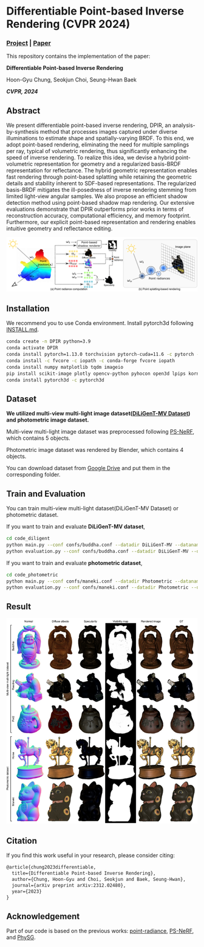# Differentiable Point-based Inverse Rendering (CVPR 2024)

### [Project](https://hg-chung.github.io/DPIR/) | [Paper](https://arxiv.org/abs/2312.02480)

This repository contains the implementation of the paper:

**Differentiable Point-based Inverse Rendering**

Hoon-Gyu Chung, Seokjun Choi, Seung-Hwan Baek

***CVPR, 2024***

## Abstract
We present differentiable point-based inverse rendering, DPIR, an analysis-by-synthesis method that processes images captured under diverse illuminations to estimate shape and spatially-varying BRDF. To this end, we adopt point-based rendering, eliminating the need for multiple samplings per ray, typical of volumetric rendering, thus significantly enhancing the speed of inverse rendering. To realize this idea, we devise a hybrid point-volumetric representation for geometry and a regularized basis-BRDF representation for reflectance. The hybrid geometric representation enables fast rendering through point-based splatting while retaining the geometric details and stability inherent to SDF-based representations. The regularized basis-BRDF mitigates the ill-posedness of inverse rendering stemming from limited light-view angular samples. We also propose an efficient shadow detection method using point-based shadow map rendering. Our extensive evaluations demonstrate that DPIR outperforms prior works in terms of reconstruction accuracy, computational efficiency, and memory footprint. Furthermore, our explicit point-based representation and rendering enables intuitive geometry and reflectance editing.

<p align="center">
    <img src='docs/intro.png' width="800">
</p>

## Installation
We recommend you to use Conda environment. Install pytorch3d following [INSTALL.md](https://github.com/facebookresearch/pytorch3d/blob/main/INSTALL.md).

```bash
conda create -n DPIR python=3.9
conda activate DPIR
conda install pytorch=1.13.0 torchvision pytorch-cuda=11.6 -c pytorch -c nvidia
conda install -c fvcore -c iopath -c conda-forge fvcore iopath
conda install numpy matplotlib tqdm imageio
pip install scikit-image plotly opencv-python pyhocon open3d lpips kornia icecream
conda install pytorch3d -c pytorch3d
```

## Dataset
**We utilized multi-view multi-light image dataset([DiLiGenT-MV Dataset](https://sites.google.com/site/photometricstereodata/mv?authuser=0)) and photometric image dataset.**

Multi-view multi-light image dataset was preprocessed following [PS-NeRF](https://github.com/ywq/psnerf), which contains 5 objects.

Photometric image dataset was rendered by Blender, which contains 4 objects.

You can download dataset from [Google Drive](https://drive.google.com/drive/folders/1mxabFe4BoZozNW6LF_FOT9ZFkgvpJxX6) and put them in the corresponding folder.

## Train and Evaluation
You can train multi-view multi-light dataset(DiLiGenT-MV Dataset) or photometric dataset.

If you want to train and evaluate **DiLiGenT-MV dataset**,
```bash
cd code_diligent
python main.py --conf confs/buddha.conf --datadir DiLiGenT-MV --dataname buddha --basedir output
python evaluation.py --conf confs/buddha.conf --datadir DiLiGenT-MV --dataname buddha --basedir output
```
If you want to train and evaluate **photometric dataset**,
```bash
cd code_photometric
python main.py --conf confs/maneki.conf --datadir Photometric --dataname maneki --basedir output
python evaluation.py --conf confs/maneki.conf --datadir Photometric --dataname maneki --basedir output
```

## Result
<p align="center">
    <img src='docs/result.png' width="800">
</p>




## Citation
If you find this work useful in your research, please consider citing: 
```
@article{chung2023differentiable,
  title={Differentiable Point-based Inverse Rendering},
  author={Chung, Hoon-Gyu and Choi, Seokjun and Baek, Seung-Hwan},
  journal={arXiv preprint arXiv:2312.02480},
  year={2023}
}
```
## Acknowledgement
Part of our code is based on the previous works: [point-radiance](https://github.com/sjtuzq/point-radiance), [PS-NeRF](https://github.com/ywq/psnerf), and [PhySG](https://github.com/Kai-46/PhySG).
